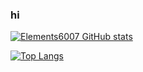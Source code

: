 ### hi
[![Elements6007 GitHub stats](https://github-readme-stats.vercel.app/api?username=Elements6007&show_icons=true&theme=github_dark&range=all_time)](https://github.com/anuraghazra/github-readme-stats)

[![Top Langs](https://github-readme-stats.vercel.app/api/top-langs/?username=Elements6007&show_icons=true&locale=en&layout=compact&theme=github_dark&range=all_time)](https://github.com/anuraghazra/github-readme-stats)
